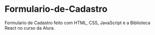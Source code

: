 # Formulario-de-Cadastro
Formulario de Cadastro feito com HTML, CSS, JavaScript e a Biblioteca React no curso da Alura.
